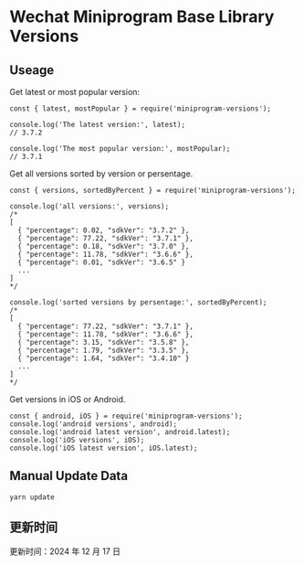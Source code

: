 
# Wechat Miniprogram Base Library Versions

## Useage

Get latest or most popular version:

```;
const { latest, mostPopular } = require('miniprogram-versions');

console.log('The latest version:', latest);
// 3.7.2

console.log('The most popular version:', mostPopular);
// 3.7.1

```

Get all versions sorted by version or persentage.

```
const { versions, sortedByPercent } = require('miniprogram-versions');

console.log('all versions:', versions);
/*
[
  { "percentage": 0.02, "sdkVer": "3.7.2" },
  { "percentage": 77.22, "sdkVer": "3.7.1" },
  { "percentage": 0.18, "sdkVer": "3.7.0" },
  { "percentage": 11.78, "sdkVer": "3.6.6" },
  { "percentage": 0.01, "sdkVer": "3.6.5" }
  ...
]
*/

console.log('sorted versions by persentage:', sortedByPercent);
/*
[
  { "percentage": 77.22, "sdkVer": "3.7.1" },
  { "percentage": 11.78, "sdkVer": "3.6.6" },
  { "percentage": 3.15, "sdkVer": "3.5.8" },
  { "percentage": 1.79, "sdkVer": "3.3.5" },
  { "percentage": 1.64, "sdkVer": "3.4.10" }
  ...
]
*/
```

Get versions in iOS or Android.

```
const { android, iOS } = require('miniprogram-versions');
console.log('android versions', android);
console.log('android latest version', android.latest);
console.log('iOS versions', iOS);
console.log('iOS latest version', iOS.latest);
```

## Manual Update Data

```
yarn update
```

## 更新时间

更新时间：2024 年 12 月 17 日
